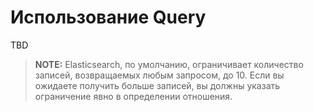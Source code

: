 Использование Query
===============

TBD

> **NOTE:** Elasticsearch, по умолчанию, ограничивает количество записей, возвращаемых любым запросом, до 10. Если вы ожидаете получить больше записей, вы должны указать ограничение явно в определении отношения.
